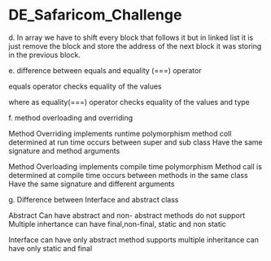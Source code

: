 # DE_Safaricom_Challenge
d. In array we have to shift every block that follows it
but in linked list it is just remove the block and
store the address of the next block it was storing in the previous
block.


e. difference between equals and equality (===) operator

equals operator checks equality of the values

where as equality(===) operator checks equality of the values and type


f. method overloading and overriding

Method Overriding
implements runtime polymorphism
method coll determined at run time
occurs between super and sub class
Have the same signature and method arguments

Method Overloading
implements compile time polymorphism
Method call is determined at compile time
occurs between methods in the same class
Have the same signature and different arguments

g. Difference between Interface and abstract class


Abstract
Can have abstract and non- abstract methods
do not support Multiple inhertance
can have final,non-final, static and non static


Interface
can have only abstract method
supports multiple inheritance
can have only static and final

